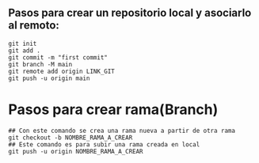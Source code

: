 ## Pasos para crear un repositorio local y asociarlo al remoto:
``` shell
git init 
git add .
git commit -m "first commit"
git branch -M main
git remote add origin LINK_GIT
git push -u origin main
```

# Pasos para crear rama(Branch)
``` shell
## Con este comando se crea una rama nueva a partir de otra rama
git checkout -b NOMBRE_RAMA_A_CREAR
## Este comando es para subir una rama creada en local
git push -u origin NOMBRE_RAMA_A_CREAR
```